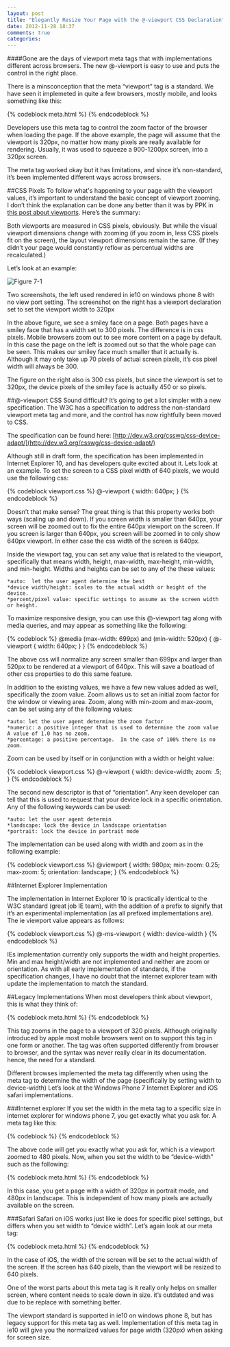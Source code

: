```yaml
---
layout: post
title: "Elegantly Resize Your Page with the @-viewport CSS Declaration"
date: 2012-11-28 18:37
comments: true
categories: 
---
```

####Gone are the days of viewport meta tags that with implementations different across browsers.  The new @-viewport is easy to use and puts the control in the right place.


There is a minsconception that the meta “viewport” tag is a standard.  We have seen it implemeted in quite a few browsers, mostly mobile, and looks something like this:

{% codeblock meta.html %}
<meta name="viewport" content="width=320" />
{% endcodeblock %}


Developers use this meta tag to control the zoom factor of the browser when loading the page.  If the above example, the page will assume that the viewport is 320px, no matter how many pixels are really available for rendering.  Usually, it was used to squeeze a 900-1200px screen, into a 320px screen.

The meta tag worked okay but it has limitations, and since it’s non-standard, it’s been implemented different ways across browsers.

##CSS Pixels
To follow what's happening to your page with the viewport values, it’s important to understand the basic concept of viewport zooming.  I don’t think the explanation can be done any better than it was by PPK in [this post about viewports](http://www.quirksmode.org/mobile/viewports2.html).  Here’s the summary:

Both viewports are measured in CSS pixels, obviously. But while the visual viewport dimensions change with zooming (if you zoom in, less CSS pixels fit on the screen), the layout viewport dimensions remain the same. (If they didn’t your page would constantly reflow as percentual widths are recalculated.)

Let’s look at an example:

<img class="figure" alt="Figure 7-1" src="/images/news-images/viewport.png">

Two screenshots, the left used rendered in ie10 on windows phone 8 with no view port setting.  The screenshot on the right has a viewport declaration set to  set the viewport width to 320px

In the above figure, we see a smiley face on a page.   Both pages have a smiley face that has a width set to 300 pixels.  The difference is in css pixels.  Mobile browsers zoom out to see more content on a page by default.  In this case the page on the left is zoomed out so that the whole page can be seen.  This makes our smiley face much smaller that it actually is.  Although it may only take up 70 pixels of actual screen pixels, it’s  css pixel width will always be 300. 

The figure on the right also is 300 css pixels, but since the viewport is set to 320px, the device pixels of the smiley face is actually 450 or so pixels.

##@-viewport CSS
Sound difficult?  It’s going to get a lot simpler with a new specification.  The W3C has a specification to address the non-standard viewport meta tag and more, and the control has now rightfully been moved to CSS.

The specification can be found here:
  [http://dev.w3.org/csswg/css-device-adapt/](http://dev.w3.org/csswg/css-device-adapt/)

Although still in draft form, the specification has been implemented in Internet Explorer 10, and has developers quite excited about it.  Lets look at an example.  To set the screen to a CSS pixel width of 640 pixels, we would use the following css:

{% codeblock viewport.css %}
@-viewport {
width: 640px;
} 
{% endcodeblock %}

Doesn’t that make sense?  The great thing is that this property works both ways (scaling up and down).  If you screen width is smaller than 640px, your screen will be zoomed out to fix the entire 640px viewport on the screen.  If you screen is larger than 640px, you screen will be zoomed in to only show 640px viewport.  In either case the css width of the screen is 640px.

Inside the viewport tag, you can set any value that is related to the viewport, specifically that means width, height, max-width, max-height, min-width, and min-height.  Widths and heights can be set to any of the these values:

    *auto:  let the user agent determine the best
    *device width/height: scales to the actual width or height of the device.
    *percent/pixel value: specific settings to assume as the screen width or height.

To maximize responsive design, you can use this @-viewport tag along with media queries, and may appear as something like the following:

{% codeblock %}
@media (max-width: 699px) and (min-width: 520px) {
  @-viewport {
    width: 640px;
  }
}
{% endcodeblock %}


The above css will normalize any screen smaller than 699px and larger than 520px to be rendered at a viewport of 640px.  This will save a boatload of other css properties to do this same feature.  

In addition to the existing values, we have a few new values added as well, specifically the zoom value. Zoom allows us to set an initial zoom factor for the window or viewing area.  Zoom, along with min-zoom and max-zoom, can be set using any of the following values:

    *auto: let the user agent determine the zoom factor
    *numeric: a positive integer that is used to determine the zoom value  A value of 1.0 has no zoom.
    *percentage: a positive percentage.  In the case of 100% there is no zoom.

Zoom can be used by itself or in conjunction with a width or height value:

{% codeblock viewport.css %}
@-viewport {
    width: device-width;
    zoom: .5;
  }
{% endcodeblock %}

The second new descriptor is that of “orientation”.  Any keen developer can tell that this is used to request that your device lock in a specific orientation.  Any of the following keywords can be used:

    *auto: let the user agent determin 
    *landscape: lock the device in landscape orientation
    *portrait: lock the device in portrait mode

The implementation can be used along with width and zoom as in the following example:

{% codeblock viewport.css %}
@viewport {
    width: 980px;
    min-zoom: 0.25;
    max-zoom: 5;
    orientation: landscape;
}
{% endcodeblock %}


##Internet Explorer Implementation

The implementation in Internet Explorer 10 is practically identical to the W3C standard (great job IE team), with the addition of a prefix to signify that it’s an experimental implementation (as all prefixed implementations are).  The ie viewport value appears as follows:

{% codeblock viewport.css %}
@-ms-viewport {
  width: device-width
}
{% endcodeblock %}

IEs implementation currently only supports the width and height properties. Min and max height/width are not implemented and neither are zoom or orientation.  As with all early implementation of standards, if the specification changes, I have no doubt that the internet explorer team with update the implementation to match the standard.


##Legacy Implementations
When most developers think about viewport, this is what they think of:

{% codeblock  meta.html %}
<meta name="viewport" content="width=320" />
{% endcodeblock %}

This tag zooms in the page to a viewport of 320 pixels.  Although originally introduced by apple most mobile browsers went on to support this tag in one form or another.  The tag was often supported differently from browser to browser, and the syntax was never really clear in its documentation.  hence, the need for a standard.

Different browses implemented the meta tag differently when using the meta tag to determine the width of the page (specifically by setting width to device-width)  Let’s look at the Windows Phone 7 Internet Explorer and iOS safari implementations.

###Internet explorer
If you set the width in the meta tag to a specific size in internet explorer for windows phone 7, you get exactly what you ask for.  A meta tag like this:

{% codeblock %}
<meta name="viewport" content="width=480" />
{% endcodeblock %}

The above code will get you exactly what you ask for, which is a viewport zoomed to 480 pixels.  Now, when you set the width to be “device-width” such as the following:

{% codeblock meta.html %}
<meta name="viewport" content="width=device-width" />
{% endcodeblock %}

In this case, you get a page with a width of 320px in portrait mode, and 480px in landscape.  This is independent of how many pixels are actually available on the screen.


###Safari
Safari on iOS works just like ie does for specific pixel settings, but differs when you set width to “device width”.  Let’s again look at our meta tag:

{% codeblock meta.html %}
<meta name="viewport" content="width=device-width" />
{% endcodeblock %}

In the case of iOS, the width of the screen will be set to the actual width of the screen.  If the screen has 640 pixels, than the viewport will be resized to 640 pixels.

One of the worst parts about this meta tag is it really only helps on smaller screen, where content needs to scale down in size.  it’s outdated and was due to be replace with something better.  

The viewport standard is supported in ie10 on windows phone 8, but has legacy support for this meta tag as well.  Implementation of this meta tag in ie10 will give you the normalized values for page width (320px) when asking for screen size.



